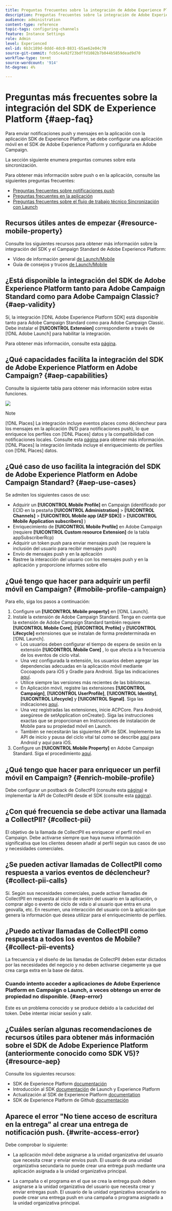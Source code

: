 ```yaml
---
title: Preguntas frecuentes sobre la integración de Adobe Experience Platform SDK y Adobe Campaign
description: Preguntas frecuentes sobre la integración de Adobe Experience Platform SDK y Adobe Campaign
audience: administration
content-type: reference
topic-tags: configuring-channels
feature: Instance Settings
role: Admin
level: Experienced
exl-id: 6b3c189d-8ddd-4dc0-8831-65ae62e04c70
source-git-commit: fcb5c4a92f23bdffd1082b7b044b5859dead9d70
workflow-type: tm+mt
source-wordcount: '914'
ht-degree: 4%

---
```


# Preguntas más frecuentes sobre la integración del SDK de Experience Platform {#aep-faq}

Para enviar notificaciones push y mensajes en la aplicación con la aplicación SDK de Experience Platform, se debe configurar una aplicación móvil en el SDK de Adobe Experience Platform y configurarla en Adobe Campaign.

La sección siguiente enumera preguntas comunes sobre esta sincronización.

Para obtener más información sobre push o en la aplicación, consulte las siguientes preguntas frecuentes:

* [Preguntas frecuentes sobre notificaciones push](../../channels/using/about-push-notifications.md#push-faq)
* [Preguntas frecuentes en la aplicación](../../channels/using/in-app-faq.md)
* [Preguntas frecuentes sobre el flujo de trabajo técnico Sincronización con Launch](../../administration/using/syncwithlaunch-faq.md)

## Recursos útiles antes de empezar {#resource-mobile-property}

Consulte los siguientes recursos para obtener más información sobre la integración del SDK y el Campaign Standard de Adobe Experience Platform:

* Vídeo de información general [de Launch/Mobile](https://www.adobe.com/experience-platform/launch.html#acpl-mobile-video)
* Guía de consejos y trucos [de Launch/Mobile](https://www.adobe.com/content/dam/www/us/en/experience-platform/launch-tag-manager/pdfs/adobe-cloud-platform-launch-tips-and-tricks-sheet.pdf)

## ¿Está disponible la integración del SDK de Adobe Experience Platform tanto para Adobe Campaign Standard como para Adobe Campaign Classic? {#aep-validity}

Sí, la integración [!DNL Adobe Experience Platform SDK] está disponible tanto para Adobe Campaign Standard como para Adobe Campaign Classic. Debe instalar el **[!UICONTROL Extension]** correspondiente a través de [!DNL Adobe Launch] para habilitar la integración.

Para obtener más información, consulte esta [página](https://aep-sdks.gitbook.io/docs/using-mobile-extensions/adobe-campaign-standard).

## ¿Qué capacidades facilita la integración del SDK de Adobe Experience Platform en Adobe Campaign? {#aep-capabilities}

Consulte la siguiente tabla para obtener más información sobre estas funciones.

![](assets/faq.png)

>[!NOTE]
>
>[!DNL Places] La integración incluye eventos places como déclencheur para los mensajes en la aplicación (N/D para notificaciones push), lo que enriquece los perfiles con  [!DNL Places] datos y la compatibilidad con notificaciones locales. Consulte esta [página](../../channels/using/preparing-and-sending-an-in-app-message.md) para obtener más información. <br>[!DNL Places] la integración limitada incluye el enriquecimiento de perfiles con  [!DNL Places] datos.

## ¿Qué caso de uso facilita la integración del SDK de Adobe Experience Platform en Adobe Campaign Standard? {#aep-use-cases}

Se admiten los siguientes casos de uso:

* Adquirir un **[!UICONTROL Mobile Profile]** en Campaign (identificado por ECID en la pestaña **[!UICONTROL Administration]** > **[!UICONTROL Channels]** > **[!UICONTROL Mobile app (AEP SDK)]** > **[!UICONTROL Mobile Application subscribers]** )
* Enriquecimiento de **[!UICONTROL Mobile Profile]** en Adobe Campaign (requiere **[!UICONTROL Custom resource Extension]** de la tabla appSubscriberRcp)
* Adquirir un token push para enviar mensajes push (se requiere la inclusión del usuario para recibir mensajes push)
* Envío de mensajes push y en la aplicación
* Rastree la interacción del usuario con los mensajes push y en la aplicación y proporcione informes sobre ello

## ¿Qué tengo que hacer para adquirir un perfil móvil en Campaign? {#mobile-profile-campaign}

Para ello, siga los pasos a continuación:

1. Configure un **[!UICONTROL Mobile property]** en [!DNL Launch].
1. Instale la extensión de Adobe Campaign Standard. Tenga en cuenta que la extensión de Adobe Campaign Standard también requiere **[!UICONTROL Mobile Core]**, **[!UICONTROL Profile]** y **[!UICONTROL Lifecycle]** extensiones que se instalan de forma predeterminada en [!DNL Launch].
   * Los usuarios deben configurar el tiempo de espera de sesión en la extensión **[!UICONTROL Mobile Core]** , lo que afecta a la frecuencia de los eventos de ciclo vital.
   * Una vez configurada la extensión, los usuarios deben agregar las dependencias adecuadas en la aplicación móvil mediante Cocoapods para iOS y Gradle para Android. Siga las indicaciones [aquí](https://aep-sdks.gitbook.io/docs/using-mobile-extensions/adobe-campaign-standard).
   * Utilice siempre las versiones más recientes de las bibliotecas.
   * En Aplicación móvil, registre las extensiones **[!UICONTROL Campaign]**, **[!UICONTROL UserProfile]**, **[!UICONTROL Identity]**, **[!UICONTROL Lifecycle]** y **[!UICONTROL Signal]**. Siga las indicaciones [aquí](https://aep-sdks.gitbook.io/docs/using-mobile-extensions/adobe-campaign-standard#register-the-campaign-standard-extension-with-mobile-core).
   * Una vez registradas las extensiones, inicie ACPCore. Para Android, asegúrese de setApplication onCreate(). Siga las instrucciones exactas que se proporcionan en Instrucciones de instalación de Mobile para su propiedad móvil en Launch.
   * También se necesitarán las siguientes API de SDK. Implemente las API de inicio y pausa del ciclo vital tal como se describe [aquí](https://aep-sdks.gitbook.io/docs/using-mobile-extensions/mobile-core/lifecycle/lifecycle-extension-in-android) para Android y aquí para iOS.
1. Configure un **[!UICONTROL Mobile Property]** en Adobe Campaign Standard. Siga el procedimiento [aquí](../../administration/using/configuring-a-mobile-application.md#channel-specific-config).

## ¿Qué tengo que hacer para enriquecer un perfil móvil en Campaign? {#enrich-mobile-profile}

Debe configurar un postback de CollectPII (consulte esta [página](https://helpx.adobe.com/campaign/kb/config-app-in-launch.html#PIIpostback)) e implementar la API de CollectPII desde el SDK (consulte esta [página](https://aep-sdks.gitbook.io/docs/using-mobile-extensions/mobile-core/mobile-core-api-reference#collect-pii)).

## ¿Con qué frecuencia se debe activar una llamada a CollectPII? {#collect-pii}

El objetivo de la llamada de CollectPII es enriquecer el perfil móvil en Campaign. Debe activarse siempre que haya nueva información significativa que los clientes deseen añadir al perfil según sus casos de uso y necesidades comerciales.

## ¿Se pueden activar llamadas de CollectPII como respuesta a varios eventos de déclencheur? {#collect-pii-calls}

Sí. Según sus necesidades comerciales, puede activar llamadas de CollectPII en respuesta al inicio de sesión del usuario en la aplicación, o comprar algo o evento de ciclo de vida o al usuario que entra en una geovalla, etc. En resumen, una interacción del usuario con la aplicación que genera la información que desea utilizar para el enriquecimiento de perfiles.

## ¿Puedo activar llamadas de CollectPII como respuesta a todos los eventos de Mobile? {#collect-pii-events}

La frecuencia y el diseño de las llamadas de CollectPII deben estar dictados por las necesidades del negocio y no deben activarse ciegamente ya que crea carga extra en la base de datos.

### Cuando intento acceder a aplicaciones de Adobe Experience Platform en Campaign o Launch, a veces obtengo un error de propiedad no disponible. {#aep-error}

Este es un problema conocido y se produce debido a la caducidad del token. Debe intentar iniciar sesión y salir.

## ¿Cuáles serían algunas recomendaciones de recursos útiles para obtener más información sobre el SDK de Adobe Experience Platform (anteriormente conocido como SDK V5)?{#resource-aep}

Consulte los siguientes recursos:

* SDK de Experience Platform [documentación](https://aep-sdks.gitbook.io/docs/)
* Introducción al SDK [documentación](https://aep-sdks.gitbook.io/docs/getting-started/create-a-mobile-property) de Launch y Experience Platform
* Actualización al SDK de Experience Platform [documentation](https://aep-sdks.gitbook.io/docs/resources/upgrading-to-aep)
* SDK de Experience Platform de Github [documentación](https://github.com/Adobe-Marketing-Cloud/acp-sdks/)

## Aparece el error &quot;No tiene acceso de escritura en la entrega&quot; al crear una entrega de notificación push. {#write-access-error}

Debe comprobar lo siguiente:

* La aplicación móvil debe asignarse a la unidad organizativa del usuario que necesita crear y enviar envíos push. El usuario de una unidad organizativa secundaria no puede crear una entrega push mediante una aplicación asignada a la unidad organizativa principal.

* La campaña o el programa en el que se crea la entrega push deben asignarse a la unidad organizativa del usuario que necesita crear y enviar entregas push. El usuario de la unidad organizativa secundaria no puede crear una entrega push en una campaña o programa asignado a la unidad organizativa principal.

